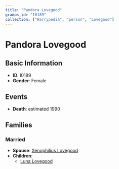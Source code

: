 ```yaml
---
title: "Pandora Lovegood"
gramps_id: "I0189"
collection: ["Harrypedia", "person", "Lovegood"]
---
```


# Pandora Lovegood

## Basic Information

- **ID**: I0189
- **Gender**: Female

## Events

- **Death**: estimated 1990

## Families

### Married

- **Spouse**: [Xenophilius Lovegood](//Lovegood/Xenophilius/)
- **Children**:
  - [Luna Lovegood](//Lovegood/Luna/)

